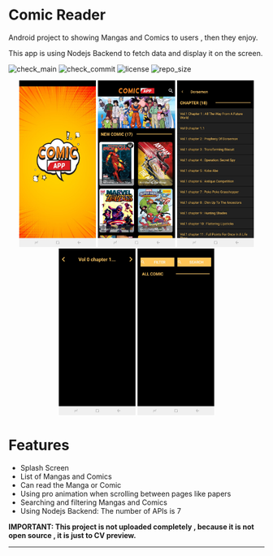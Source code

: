 # Comic Reader

Android project to showing Mangas and Comics to users , then they enjoy.

This app is using Nodejs Backend to fetch data and display it on the screen.


![check_main](https://img.shields.io/github/checks-status/ABDULKARIMALBAIK/comic_reader/main?color=green&label=check_main&logo=github&style=flat-square)
![check_commit](https://img.shields.io/github/checks-status/ABDULKARIMALBAIK/comic_reader/main?color=blue&label=check_commit&logo=github&style=flat-square)
![license](https://img.shields.io/github/license/ABDULKARIMALBAIK/comic_reader?color=yellow&label=license&logo=github&style=flat-square)
![repo_size](https://img.shields.io/github/languages/code-size/ABDULKARIMALBAIK/comic_reader?color=red&label=repo_size&logo=github&style=flat-square)




<div align="center">
<img src="https://github.com/ABDULKARIMALBAIK/comic_reader/raw/main/screenshots/ComicReader0.jpg" width="30%" height="30%" alt="photo1"/>
<img src="https://github.com/ABDULKARIMALBAIK/comic_reader/raw/main/screenshots/ComicReader1.jpg" width="30%" height="30%" alt="photo2"/>
<img src="https://github.com/ABDULKARIMALBAIK/comic_reader/raw/main/screenshots/ComicReader2.jpg" width="30%" height="30%" alt="photo3"/>
<img src="https://github.com/ABDULKARIMALBAIK/comic_reader/raw/main/screenshots/ComicReader3.jpg" width="30%" height="30%" alt="photo4"/>
<img src="https://github.com/ABDULKARIMALBAIK/comic_reader/raw/main/screenshots/ComicReader4.jpg" width="30%" height="30%" alt="photo5"/>
</div>




# Features

- Splash Screen
- List of Mangas and Comics
- Can read the Manga or Comic 
- Using pro animation when scrolling between pages like papers
- Searching and filtering Mangas and Comics
- Using Nodejs Backend: The number of APIs is 7



**IMPORTANT: This project is not uploaded completely , because it is not open source , it is just to CV preview.**

---
